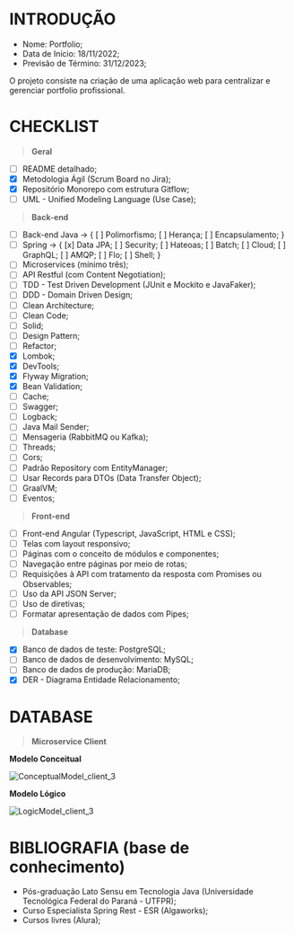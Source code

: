 # INTRODUÇÃO

- Nome: Portfolio;
- Data de Início: 18/11/2022;
- Previsão de Término: 31/12/2023;

O projeto consiste na criação de uma aplicação web para centralizar e gerenciar portfolio profissional. 


# CHECKLIST

> __Geral__

- [ ] README detalhado;
- [x] Metodologia Ágil (Scrum Board no Jira);
- [x] Repositório Monorepo com estrutura Gitflow;
- [ ] UML - Unified Modeling Language (Use Case);

> __Back-end__

- [ ] Back-end Java -> { [ ] Polimorfismo; [ ] Herança; [ ] Encapsulamento; }
- [ ] Spring -> { [x] Data JPA; [ ] Security; [ ] Hateoas; [ ] Batch; [ ] Cloud; [ ] GraphQL; [ ] AMQP; [ ] Flo; [ ] Shell; }
- [ ] Microservices (mínimo três);
- [ ] API Restful (com Content Negotiation);
- [ ] TDD - Test Driven Development (JUnit e Mockito e JavaFaker);
- [ ] DDD - Domain Driven Design;
- [ ] Clean Architecture;
- [ ] Clean Code;
- [ ] Solid;
- [ ] Design Pattern;
- [ ] Refactor;
- [x] Lombok; 
- [x] DevTools;
- [x] Flyway Migration;
- [x] Bean Validation;
- [ ] Cache;
- [ ] Swagger;
- [ ] Logback;
- [ ] Java Mail Sender;
- [ ] Mensageria (RabbitMQ ou Kafka);
- [ ] Threads;
- [ ] Cors;
- [ ] Padrão Repository com EntityManager;
- [ ] Usar Records para DTOs (Data Transfer Object);
- [ ] GraalVM;
- [ ] Eventos;

> __Front-end__

- [ ] Front-end Angular (Typescript, JavaScript, HTML e CSS);
- [ ] Telas com layout responsivo;
- [ ] Páginas com o conceito de módulos e componentes;
- [ ] Navegação entre páginas por meio de rotas;
- [ ] Requisições à API com tratamento da resposta com Promises ou Observables;
- [ ] Uso da API JSON Server;
- [ ] Uso de diretivas;
- [ ] Formatar apresentação de dados com Pipes;

> __Database__

- [x] Banco de dados de teste: PostgreSQL;
- [ ] Banco de dados de desenvolvimento: MySQL;
- [ ] Banco de dados de produção: MariaDB;
- [x] DER - Diagrama Entidade Relacionamento;

# DATABASE

> __Microservice Client__

__Modelo Conceitual__

![ConceptualModel_client_3](https://user-images.githubusercontent.com/64662590/205505937-2146b923-ac6c-434f-949a-67d4238b4f53.png)

__Modelo Lógico__

![LogicModel_client_3](https://user-images.githubusercontent.com/64662590/205505947-44306058-9246-4f8e-8a71-8e43a75df67b.png)

# BIBLIOGRAFIA (base de conhecimento)

- Pós-graduação Lato Sensu em Tecnologia Java (Universidade Tecnológica Federal do Paraná - UTFPR);
- Curso Especialista Spring Rest - ESR (Algaworks);
- Cursos livres (Alura);

